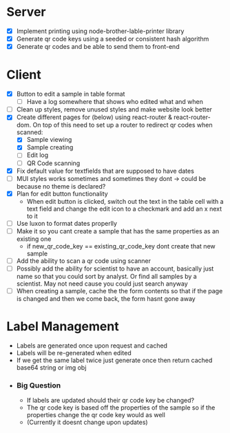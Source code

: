 # Server
- [x] Implement printing using node-brother-lable-printer library
- [x] Generate qr code keys using a seeded or consistent hash algorithm
- [x] Generate qr codes and be able to send them to front-end

# Client
- [x] Button to edit a sample in table format
    - [ ] Have a log somewhere that shows who edited what and when
- [ ] Clean up styles, remove unused styles and make website look better
- [x] Create different pages for (below) using react-router & react-router-dom. On top of this need to set up a router to redirect qr codes when scanned:
    - [x] Sample viewing
    - [x] Sample creating
    - [ ] Edit log
    - [ ] QR Code scanning
- [x] Fix default value for textfields that are supposed to have dates
- [ ] MUI styles works sometimes and sometimes they dont -> could be because no theme is declared?
- [x] Plan for edit button functionality
    - When edit button is clicked, switch out the text in the table cell with a text field and change the edit icon to a checkmark and add an x next to it
- [ ] Use luxon to format dates properlly
- [ ] Make it so you cant create a sample that has the same properties as an existing one
    - if new_qr_code_key == existing_qr_code_key dont create that new sample
- [ ] Add the ability to scan a qr code using scanner
- [ ] Possibly add the ability for scientist to have an account, basically just name so that you could sort by analyst. Or find all samples by a scientist. May not need cause you could just search anyway
- [ ] When creating a sample, cache the the form contents so that if the page is changed and then we come back, the form hasnt gone away

# Label Management
- Labels are generated once upon request and cached
- Labels will be re-generated when edited
- If we get the same label twice just generate once then return cached base64 string or img obj
- ### Big Question
    - If labels are updated should their qr code key be changed? 
    - The qr code key is based off the properties of the sample so if the properties change the qr code key would as well
    - (Currently it doesnt change upon updates)

